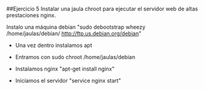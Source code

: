 ##Ejercicio 5
Instalar una jaula chroot para ejecutar el servidor web de altas prestaciones nginx.

Instalo una máquina debian "sudo debootstrap wheezy /home/jaulas/debian/ http://ftp.us.debian.org/debian"

* Una vez dentro instalamos apt 

* Entramos con sudo chroot /home/jaulas/debian
  
* Instalamos nginx "apt-get install nginx"

* Iniciamos el servidor "service nginx start"


